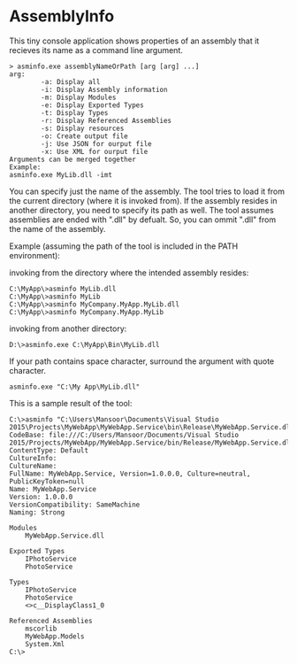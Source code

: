 # AssemblyInfo
This tiny console application shows properties of an assembly that it recieves its name as a command line argument.
```
> asminfo.exe assemblyNameOrPath [arg [arg] ...]
arg:
        -a: Display all
        -i: Display Assembly information
        -m: Display Modules
        -e: Display Exported Types
        -t: Display Types
        -r: Display Referenced Assemblies
        -s: Display resources
        -o: Create output file
        -j: Use JSON for ourput file
        -x: Use XML for ourput file
Arguments can be merged together
Example:
asminfo.exe MyLib.dll -imt
```
You can specify just the name of the assembly. The tool tries to load it from the current directory (where it is invoked from). If the assembly resides in another directory, you need to specify its path as well.
The tool assumes assemblies are ended with ".dll" by defualt. So, you can ommit ".dll" from the name of the assembly.

Example (assuming the path of the tool is included in the PATH environment):

invoking from the directory where the intended assembly resides:
```
C:\MyApp\>asminfo MyLib.dll
C:\MyApp\>asminfo MyLib
C:\MyApp\>asminfo MyCompany.MyApp.MyLib.dll
C:\MyApp\>asminfo MyCompany.MyApp.MyLib
```
invoking from another directory:
```
D:\>asminfo.exe C:\MyApp\Bin\MyLib.dll
```
If your path contains space character, surround the argument with quote character.
```
asminfo.exe "C:\My App\MyLib.dll"
```
This is a sample result of the tool:
```
C:\>asminfo "C:\Users\Mansoor\Documents\Visual Studio 2015\Projects\MyWebApp\MyWebApp.Service\bin\Release\MyWebApp.Service.dll"
CodeBase: file:///C:/Users/Mansoor/Documents/Visual Studio 2015/Projects/MyWebApp/MyWebApp.Service/bin/Release/MyWebApp.Service.dll
ContentType: Default
CultureInfo: 
CultureName: 
FullName: MyWebApp.Service, Version=1.0.0.0, Culture=neutral, PublicKeyToken=null
Name: MyWebApp.Service
Version: 1.0.0.0
VersionCompatibility: SameMachine
Naming: Strong

Modules
    MyWebApp.Service.dll

Exported Types
    IPhotoService
    PhotoService

Types
    IPhotoService
    PhotoService
    <>c__DisplayClass1_0

Referenced Assemblies
    mscorlib
    MyWebApp.Models
    System.Xml
C:\>
```
